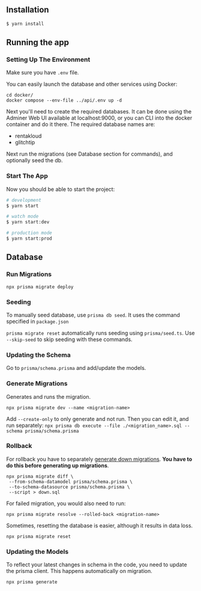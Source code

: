 ## Installation

```bash
$ yarn install
```

## Running the app

### Setting Up The Environment

Make sure you have `.env` file.

You can easily launch the database and other services using Docker:

```
cd docker/
docker compose --env-file ../api/.env up -d
```

Next you'll need to create the required databases. It can be done using the Adminer Web UI available at localhost:9000, or you can CLI into the docker container and do it there. The required database names are:

- rentakloud
- glitchtip

Next run the migrations (see Database section for commands), and optionally seed the db.

### Start The App

Now you should be able to start the project:

```bash
# development
$ yarn start

# watch mode
$ yarn start:dev

# production mode
$ yarn start:prod
```

## Database

### Run Migrations

```
npx prisma migrate deploy
```

### Seeding

To manually seed database, use `prisma db seed`. It uses the command specified in `package.json`

`prisma migrate reset` automatically runs seeding using `prisma/seed.ts`. Use `--skip-seed` to skip seeding with these commands.

### Updating the Schema

Go to `prisma/schema.prisma` and add/update the models.

### Generate Migrations

Generates and runs the migration.

```
npx prisma migrate dev --name <migration-name>
```

Add `--create-only` to only generate and not run. Then you can edit it, and run separately: `npx prisma db execute --file ./<migration_name>.sql --schema prisma/schema.prisma`

### Rollback

For rollback you have to separately [generate down migrations](https://www.prisma.io/docs/guides/migrate/developing-with-prisma-migrate/generating-down-migrations). **You have to do this before generating up migrations**.

```
npx prisma migrate diff \
 --from-schema-datamodel prisma/schema.prisma \
 --to-schema-datasource prisma/schema.prisma \
 --script > down.sql
 ```

 For failed migration, you would also need to run:

```
npx prisma migrate resolve --rolled-back <migration-name>
```

Sometimes, resetting the database is easier, although it results in data loss.

```
npx prisma migrate reset
```

### Updating the Models

To reflect your latest changes in schema in the code, you need to update the prisma client. This happens automatically on migration.

```
npx prisma generate
```
